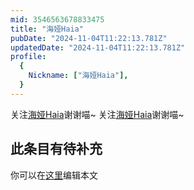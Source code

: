```yaml
---
mid: 3546563678833475
title: "海娅Haia"
pubDate: "2024-11-04T11:22:13.781Z"
updatedDate: "2024-11-04T11:22:13.781Z"
profile:
  {
    Nickname: ["海娅Haia"],
  }
---
```


关注[海娅Haia](https://space.bilibili.com/3546563678833475)谢谢喵~ 关注[海娅Haia](https://space.bilibili.com/3546563678833475)谢谢喵~

## 此条目有待补充
你可以在[这里](https://github.com/Yuhanawa/VTuber.ICU-Content/edit/master/v/海娅Haia/index.md)编辑本文
